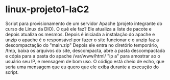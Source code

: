# linux-projeto1-laC2
Script para provisionamento de um servidor Apache (projeto integrante do curso de Linux da DIO).
O quê ele faz? Ele atualiza a liste de pacote e depois atualiza os mesmos.
Depois é iniciada a instalação do apache e unzip
o apache é o responsável por fazer o site funcionar e o unzip faz a descompactação do "main.zip"
Depois ele entra no diretório temporário, /tmp, baixa os arquivos do site, descompacta, abre a pasta
descompactada e cópia para a pasta do apache /var/www/html/ 
"ip a" para amostrar ao o usuário seu IP, e mensagem de bom uso.
O código está cheio de echo, que seria uma mensagem que eu quero que ele exiba durante a execução do script.
